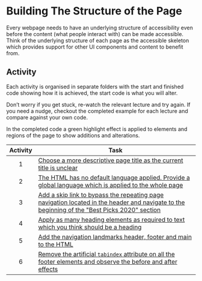 # Building The Structure of the Page

Every webpage needs to have an underlying structure of accessibility even before the content (what people interact with) can be made accessible. Think of the underlying structure of each page as the accessible skeleton which provides support for other UI components and content to benefit from. 

## Activity

Each activity is organised in separate folders with the start and finished code showing how it is achieved, the start code is what you will alter.

Don’t worry if you get stuck, re-watch the relevant lecture and try again. If you need a nudge, checkout the completed example for each lecture and compare against your own code. 

In the completed code a green highlight effect is applied to elements and regions of the page to show additions and alterations.

| Activity | Task |
| :---: | --- |
| 1 | [Choose a more descriptive page title as the current title is unclear](1-descriptive-page-titles/)
| 2 | [The HTML has no default language applied. Provide a global language which is applied to the whole page](2-set-page-language/)
| 3 | [Add a skip link to bypass the repeating page navigation located in the header and navigate to the beginning of the "Best Picks 2020" section](3-bypass-repeating-content/)
| 4 | [Apply as many heading elements as required to text which you think should be a heading](4-create-logical-headings/)
| 5 | [Add the navigation landmarks header, footer and main to the HTML](5-HTML5-landmark-regions/)
| 6 | [Remove the artificial `tabindex` attribute on all the footer elements and observe the before and after effects](6-artificial-tabindex/)
